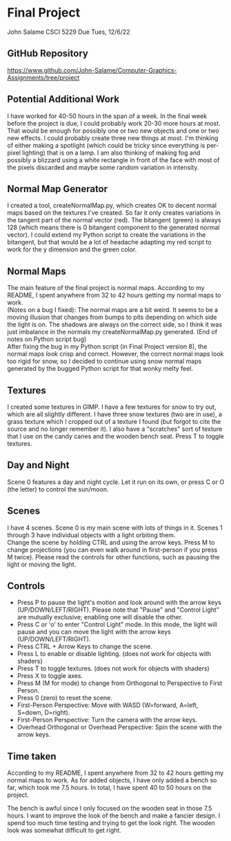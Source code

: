 # Final Project
John Salame
CSCI 5229
Due Tues, 12/6/22

## GitHub Repository
https://www.github.com/John-Salame/Computer-Graphics-Assignments/tree/project

## Potential Additional Work
I have worked for 40-50 hours in the span of a week. In the final week before the project is due, I could probably work 20-30 more hours at most. That would be enough for possibly one or two new objects and one or two new effects. I could probably create three new things at most. I'm thinking of either making a spotlight (which could be tricky since everything is per-pixel lighting) that is on a lamp. I am also thinking of making fog and possibly a blizzard using a white rectangle in front of the face with most of the pixels discarded and maybe some random variation in intensity.

## Normal Map Generator
I created a tool, createNormalMap.py, which creates OK to decent normal maps based on the textures I've created. So far it only creates variations in the tangent part of the normal vector (red). The bitangent (green) is always 128 (which means there is 0 bitangent component to the generated normal vector). I could extend my Python script to create the variations in the bitangent, but that would be a lot of headache adapting my red script to work for the y dimension and the green color.

## Normal Maps
The main feature of the final project is normal maps.
According to my README, I spent anywhere from 32 to 42 hours getting my normal maps to work.  
(Notes on a bug I fixed): The normal maps are a bit weird. It seems to be a moving illusion that changes from bumps to pits depending on which side the light is on. The shadows are always on the correct side, so I think it was just imbalance in the normals my createNormalMap.py generated. (End of notes on Python script bug)  
After fixing the bug in my Python script (in Final Project version 8), the normal maps look crisp and correct. However, the correct normal maps look too rigid for snow, so I decided to continue using snow normal maps generated by the bugged Python script for that wonky melty feel.

## Textures
I created some textures in GIMP. I have a few textures for snow to try out, which are all slightly different. I have three snow textures (two are in use), a grass texture which I cropped out of a texture I found (but forgot to cite the source and no longer remember it). I also have a "scratches" sort of texture that I use on the candy canes and the wooden bench seat. 
Press T to toggle textures.

## Day and Night
Scene 0 features a day and night cycle. Let it run on its own, or press C or O (the letter) to control the sun/moon.

## Scenes
I have 4 scenes. Scene 0 is my main scene with lots of things in it. Scenes 1 through 3 have individual objects with a light orbiting them.  
Change the scene by holding CTRL and using the arrow keys. Press M to change projections (you can even walk around in first-person if you press M twice). Please read the controls for other functions, such as pausing the light or moving the light.

## Controls
* Press P to pause the light's motion and look around with the arrow keys (UP/DOWN/LEFT/RIGHT). Please note that "Pause" and "Control Light" are mutually exclusive; enabling one will disable the other.
* Press C or 'o' to enter "Control Light" mode. In this mode, the light will pause and you can move the light with the arrow keys (UP/DOWN/LEFT/RIGHT).
* Press CTRL + Arrow Keys to change the scene.
* Press L to enable or disable lighting. (does not work for objects with shaders)
* Press T to toggle textures. (does not work for objects with shaders)
* Press X to toggle axes.
* Press M (M for mode) to change from Orthogonal to Perspective to First Person.
* Press 0 (zero) to reset the scene.
* First-Person Perspective: Move with WASD (W=forward, A=left, S=down, D=right).
* First-Person Perspective: Turn the camera with the arrow keys.
* Overhead Orthogonal or Overhead Perspective: Spin the scene with the arrow keys.

## Time taken
According to my README, I spent anywhere from 32 to 42 hours getting my normal maps to work. As for added objects, I have only added a bench so far, which took me 7.5 hours. In total, I have spent 40 to 50 hours on the project.

The bench is awful since I only focused on the wooden seat in those 7.5 hours. I want to improve the look of the bench and make a fancier design. I spend too much time testing and trying to get the look right. The wooden look was somewhat difficult to get right.
